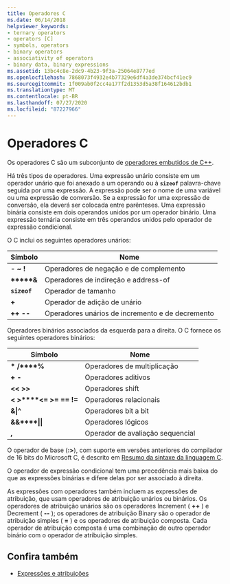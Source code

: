 ```yaml
---
title: Operadores C
ms.date: 06/14/2018
helpviewer_keywords:
- ternary operators
- operators [C]
- symbols, operators
- binary operators
- associativity of operators
- binary data, binary expressions
ms.assetid: 13bc4c8e-2dc9-4b23-9f3a-25064e8777ed
ms.openlocfilehash: 7868073f4932e4b77329e6df4a3de374bcf41ec9
ms.sourcegitcommit: 1f009ab0f2cc4a177f2d1353d5a38f164612bdb1
ms.translationtype: MT
ms.contentlocale: pt-BR
ms.lasthandoff: 07/27/2020
ms.locfileid: "87227966"
---
```

# <a name="c-operators"></a>Operadores C

Os operadores C são um subconjunto de [operadores embutidos de C++](../cpp/cpp-built-in-operators-precedence-and-associativity.md).

Há três tipos de operadores. Uma expressão unário consiste em um operador unário que foi anexado a um operando ou à **`sizeof`** palavra-chave seguida por uma expressão. A expressão pode ser o nome de uma variável ou uma expressão de conversão. Se a expressão for uma expressão de conversão, ela deverá ser colocada entre parênteses. Uma expressão binária consiste em dois operandos unidos por um operador binário. Uma expressão ternária consiste em três operandos unidos pelo operador de expressão condicional.

O C inclui os seguintes operadores unários:

|Símbolo|Nome|
|------------|----------|
|**-** **~** **!**|Operadores de negação e de complemento|
|**&#42;****&**|Operadores de indireção e address-of|
|**`sizeof`**|Operador de tamanho|
|**+**|Operador de adição de unário|
|**++** **--**|Operadores unários de incremento e de decremento|

Operadores binários associados da esquerda para a direita. O C fornece os seguintes operadores binários:

|Símbolo|Nome|
|------------|----------|
|**&#42;** **/****%**|Operadores de multiplicação|
|**+** **-**|Operadores aditivos|
|**\<\<** **>>**|Operadores shift|
|**\<** **>****\<=** **>=** **==** **!=**|Operadores relacionais|
|**&****&#124;****^**|Operadores bit a bit|
|**&&****&#124;&#124;**|Operadores lógicos|
|**,**|Operador de avaliação sequencial|

O operador de base (**:>**), com suporte em versões anteriores do compilador de 16 bits do Microsoft C, é descrito em [Resumo da sintaxe da linguagem C](../c-language/c-language-syntax-summary.md).

O operador de expressão condicional tem uma precedência mais baixa do que as expressões binárias e difere delas por ser associado à direita.

As expressões com operadores também incluem as expressões de atribuição, que usam operadores de atribuição unários ou binários. Os operadores de atribuição unários são os operadores Increment ( **++** ) e Decrement ( **--** ); os operadores de atribuição Binary são o operador de atribuição simples ( **=** ) e os operadores de atribuição composta. Cada operador de atribuição composta é uma combinação de outro operador binário com o operador de atribuição simples.

## <a name="see-also"></a>Confira também

- [Expressões e atribuições](../c-language/expressions-and-assignments.md)
